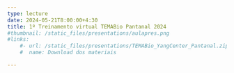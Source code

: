 ```yaml
---
type: lecture
date: 2024-05-21T8:00:00+4:30
title: 1º Treinamento virtual TEMABio Pantanal 2024
#thumbnail: /static_files/presentations/aulapres.png
#links:
    #- url: /static_files/presentations/TEMABio_YangCenter_Pantanal.zip
    #  name: Download dos materiais

---
```

